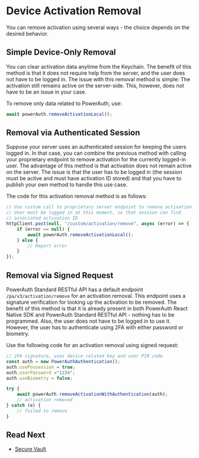 # Device Activation Removal

You can remove activation using several ways - the choice depends on the desired behavior.

## Simple Device-Only Removal

You can clear activation data anytime from the Keychain. The benefit of this method is that it does not require help from the server, and the user does not have to be logged in. The issue with this removal method is simple: The activation still remains active on the server-side. This, however, does not have to be an issue in your case.

To remove only data related to PowerAuth, use:

```javascript
await powerAuth.removeActivationLocal();
```

## Removal via Authenticated Session

Suppose your server uses an authenticated session for keeping the users logged in. In that case, you can combine the previous method with calling your proprietary endpoint to remove activation for the currently logged-in user. The advantage of this method is that activation does not remain active on the server. The issue is that the user has to be logged in (the session must be active and must have activation ID stored) and that you have to publish your own method to handle this use case.

The code for this activation removal method is as follows:

```javascript
// Use custom call to proprietary server endpoint to remove activation.
// User must be logged in at this moment, so that session can find
// associated activation ID
httpClient.post(null, "/custom/activation/remove", async (error) => {
    if (error == null) {
        await powerAuth.removeActivationLocal();
    } else {
        // Report error
    }
});

```

## Removal via Signed Request

PowerAuth Standard RESTful API has a default endpoint `/pa/v3/activation/remove` for an activation removal. This endpoint uses a signature verification for looking up the activation to be removed. The benefit of this method is that it is already present in both PowerAuth React Native SDK and PowerAuth Standard RESTful API - nothing has to be programmed. Also, the user does not have to be logged in to use it. However, the user has to authenticate using 2FA with either password or biometry.

Use the following code for an activation removal using signed request:

```javascript
// 2FA signature, uses device related key and user PIN code
const auth = new PowerAuthAuthentication();
auth.usePossession = true;
auth.userPassword ="1234";
auth.useBiometry = false;

try {
    await powerAuth.removeActivationWithAuthentication(auth);
    // activation removed
} catch (e) {
    // failed to remove
}
```


## Read Next

- [Secure Vault](Secure-Vault.md)
<!-- - [End-To-End Encryption](End-To-End-Encryption.md) -->

